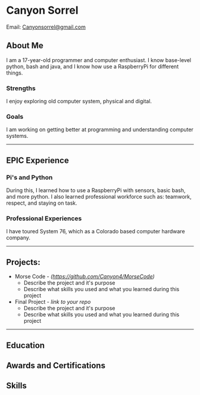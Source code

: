 # Canyon Sorrel
Email: Canyonsorrel@gmail.com
## About Me
I am a 17-year-old programmer and computer enthusiast.
I know base-level python, bash and java, and I know how use a RaspberryPi for different things. 
### Strengths
I enjoy exploring old computer system, physical and digital.
### Goals
I am working on getting better at programming and understanding computer systems.

---
## EPIC Experience

### Pi's and Python
During this, I learned how to use a RaspberryPi with sensors, basic bash, and more python. I also learned professional workforce such as: 
teamwork, respect, and staying on task.

### Professional Experiences
I have toured System 76, which as a Colorado based computer hardware company.

---
## Projects: 
-  Morse Code - *(https://github.com/Canyon4/MorseCode)*
	- Describe the project and it's purpose
	- Describe what skills you used and what you learned during this project
- Final Project - *link to your repo*
	 - Describe the project and it's purpose
	- Describe what skills you used and what you learned during this project


---

## Education
## Awards and Certifications
## Skills
